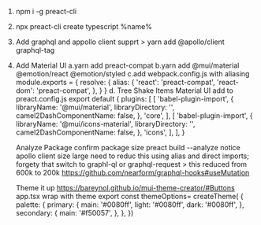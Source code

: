1. npm i -g preact-cli 
2. npx preact-cli create typescript %name%
3. Add graphql and appollo client supprt > yarn add @apollo/client graphql-tag   
4. Add Material UI
   a.yarn add preact-compat
   b.yarn add @mui/material @emotion/react @emotion/styled
   c.add webpack.config.js with aliasing
       module.exports = {
    resolve: {
        alias: {
            'react': 'preact-compat',
            'react-dom': 'preact-compat',
        },
    }
}
  d. Tree Shake Items
     Material UI
     add to preact.config.js
     export default {
     plugins: [
        [
            'babel-plugin-import',
            {
                libraryName: '@mui/material',
                libraryDirectory: '',
                camel2DashComponentName: false,
            },
            'core',
        ],
        [
            'babel-plugin-import',
            {
                libraryName: '@mui/icons-material',
                libraryDirectory: '',
                camel2DashComponentName: false,
            },
            'icons',
        ],
    ],
}
    
      Analyze Package confirm package size
       preact build --analyze 
        notice apollo client size large
        need to reduc this using alias and direct imports; forgety that switch to graphl-ql or graphql-request > this reduced from 600k to 200k
        https://github.com/nearform/graphql-hooks#useMutation
        
    Theme it up
    https://bareynol.github.io/mui-theme-creator/#Buttons
    app.tsx wrap with theme
    <ThemeProvider theme={themeOptions}>
    export const themeOptions= createTheme( {
  palette: {
      primary: {
      main: '#0080ff',
      light: '#0080ff',
      dark: '#0080ff',
    },
    secondary: {
      main: '#f50057',
    },
  },
})
    
  
